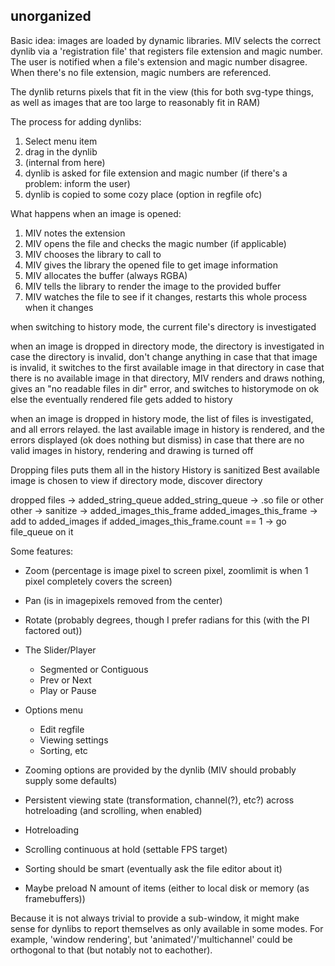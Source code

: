 ## unorganized
Basic idea: images are loaded by dynamic libraries.
MIV selects the correct dynlib via a 'registration file' that registers file extension and magic number.
The user is notified when a file's extension and magic number disagree.
When there's no file extension, magic numbers are referenced.

The dynlib returns pixels that fit in the view (this for both svg-type things, as well as images that are too large to reasonably fit in RAM)

The process for adding dynlibs:
1. Select menu item
2. drag in the dynlib
3. (internal from here)
4. dynlib is asked for file extension and magic number (if there's a problem: inform the user)
5. dynlib is copied to some cozy place (option in regfile ofc)

What happens when an image is opened:
1. MIV notes the extension
2. MIV opens the file and checks the magic number (if applicable)
3. MIV chooses the library to call to
4. MIV gives the library the opened file to get image information
5. MIV allocates the buffer (always RGBA)
6. MIV tells the library to render the image to the provided buffer
7. MIV watches the file to see if it changes, restarts this whole process when it changes

when switching to history mode, the current file's directory is investigated

when an image is dropped in directory mode, the directory is investigated
in case the directory is invalid, don't change anything
in case that that image is invalid, it switches to the first available image in that directory
in case that there is no available image in that directory, MIV renders and draws nothing, gives an "no readable files in dir" error, and switches to historymode on ok
	else the eventually rendered file gets added to history

when an image is dropped in history mode, the list of files is investigated, and all errors relayed.
the last available image in history is rendered, and the errors displayed (ok does nothing but dismiss)
in case that there are no valid images in history, rendering and drawing is turned off

Dropping files puts them all in the history
History is sanitized
Best available image is chosen to view
if directory mode, discover directory

dropped files -> added_string_queue
added_string_queue -> .so file or other
other -> sanitize -> added_images_this_frame
added_images_this_frame -> add to added_images
if added_images_this_frame.count == 1 -> go file_queue on it

Some features:
- Zoom (percentage is image pixel to screen pixel, zoomlimit is when 1 pixel completely covers the screen)
- Pan (is in imagepixels removed from the center)
- Rotate (probably degrees, though I prefer radians for this (with the PI factored out))
- The Slider/Player
	- Segmented or Contiguous
	- Prev or Next
	- Play or Pause
- Options menu
	- Edit regfile
	- Viewing settings
	- Sorting, etc

- Zooming options are provided by the dynlib (MIV should probably supply some defaults)
- Persistent viewing state (transformation, channel(?), etc?) across hotreloading (and scrolling, when enabled)
- Hotreloading
- Scrolling continuous at hold (settable FPS target)
- Sorting should be smart (eventually ask the file editor about it)
- Maybe preload N amount of items (either to local disk or memory (as framebuffers))

Because it is not always trivial to provide a sub-window, it might make sense for dynlibs to report themselves as only available in some modes.
For example, 'window rendering', but 'animated'/'multichannel' could be orthogonal to that (but notably not to eachother).
